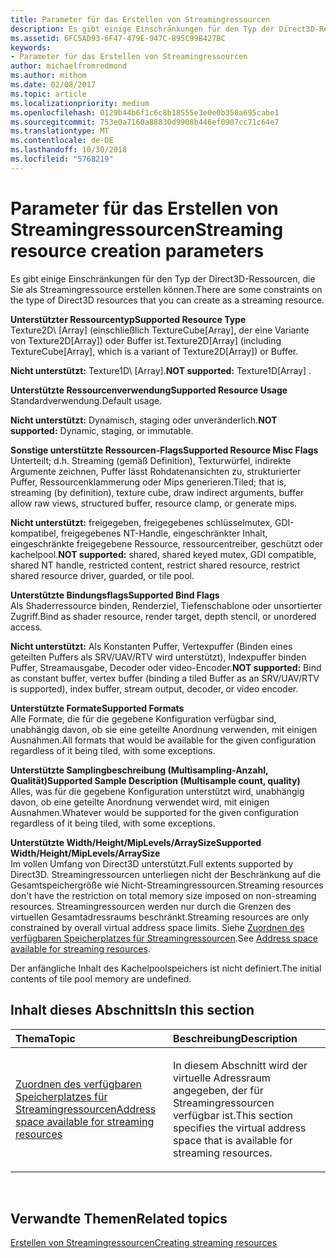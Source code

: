 ```yaml
---
title: Parameter für das Erstellen von Streamingressourcen
description: Es gibt einige Einschränkungen für den Typ der Direct3D-Ressourcen, die Sie als Streamingressource erstellen können.
ms.assetid: 6FC5AD93-6F47-479E-947C-895C99B427BC
keywords:
- Parameter für das Erstellen von Streamingressourcen
author: michaelfromredmond
ms.author: mithom
ms.date: 02/08/2017
ms.topic: article
ms.localizationpriority: medium
ms.openlocfilehash: 0129b44b6f1c6c8b18555e3e0e0b350a695cabe1
ms.sourcegitcommit: 753e0a7160a88830d9908b446ef0907cc71c64e7
ms.translationtype: MT
ms.contentlocale: de-DE
ms.lasthandoff: 10/30/2018
ms.locfileid: "5768219"
---
```

# <a name="streaming-resource-creation-parameters"></a><span data-ttu-id="3098d-104">Parameter für das Erstellen von Streamingressourcen</span><span class="sxs-lookup"><span data-stu-id="3098d-104">Streaming resource creation parameters</span></span>


<span data-ttu-id="3098d-105">Es gibt einige Einschränkungen für den Typ der Direct3D-Ressourcen, die Sie als Streamingressource erstellen können.</span><span class="sxs-lookup"><span data-stu-id="3098d-105">There are some constraints on the type of Direct3D resources that you can create as a streaming resource.</span></span>

<span data-ttu-id="3098d-106"><span id="Supported-Resource-Type"></span><span id="supported-resource-type"></span><span id="SUPPORTED-RESOURCE-TYPE"></span>**Unterstützter Ressourcentyp**</span><span class="sxs-lookup"><span data-stu-id="3098d-106"><span id="Supported-Resource-Type"></span><span id="supported-resource-type"></span><span id="SUPPORTED-RESOURCE-TYPE"></span>**Supported Resource Type**</span></span>  
<span data-ttu-id="3098d-107">Texture2D\ [Array\] (einschließlich TextureCube\[Array\], der eine Variante von Texture2D\[Array\]) oder Buffer ist.</span><span class="sxs-lookup"><span data-stu-id="3098d-107">Texture2D\[Array\] (including TextureCube\[Array\], which is a variant of Texture2D\[Array\]) or Buffer.</span></span>

<span data-ttu-id="3098d-108">**Nicht unterstützt:** Texture1D\ [Array\].</span><span class="sxs-lookup"><span data-stu-id="3098d-108">**NOT supported:** Texture1D\[Array\] .</span></span>

<span data-ttu-id="3098d-109"><span id="Supported-Resource-Usage"></span><span id="supported-resource-usage"></span><span id="SUPPORTED-RESOURCE-USAGE"></span>**Unterstützte Ressourcenverwendung**</span><span class="sxs-lookup"><span data-stu-id="3098d-109"><span id="Supported-Resource-Usage"></span><span id="supported-resource-usage"></span><span id="SUPPORTED-RESOURCE-USAGE"></span>**Supported Resource Usage**</span></span>  
<span data-ttu-id="3098d-110">Standardverwendung.</span><span class="sxs-lookup"><span data-stu-id="3098d-110">Default usage.</span></span>

<span data-ttu-id="3098d-111">**Nicht unterstützt:** Dynamisch, staging oder unveränderlich.</span><span class="sxs-lookup"><span data-stu-id="3098d-111">**NOT supported:** Dynamic, staging, or immutable.</span></span>

<span data-ttu-id="3098d-112"><span id="Supported-Resource-Misc-Flags"></span><span id="supported-resource-misc-flags"></span><span id="SUPPORTED-RESOURCE-MISC-FLAGS"></span>**Sonstige unterstützte Ressourcen-Flags**</span><span class="sxs-lookup"><span data-stu-id="3098d-112"><span id="Supported-Resource-Misc-Flags"></span><span id="supported-resource-misc-flags"></span><span id="SUPPORTED-RESOURCE-MISC-FLAGS"></span>**Supported Resource Misc Flags**</span></span>  
<span data-ttu-id="3098d-113">Unterteilt; d.h. Streaming (gemäß Definition), Texturwürfel, indirekte Argumente zeichnen, Puffer lässt Rohdatenansichten zu, strukturierter Puffer, Ressourcenklammerung oder Mips generieren.</span><span class="sxs-lookup"><span data-stu-id="3098d-113">Tiled; that is, streaming (by definition), texture cube, draw indirect arguments, buffer allow raw views, structured buffer, resource clamp, or generate mips.</span></span>

<span data-ttu-id="3098d-114">**Nicht unterstützt:** freigegeben, freigegebenes schlüsselmutex, GDI-kompatibel, freigegebenes NT-Handle, eingeschränkter Inhalt, eingeschränkte freigegebene Ressource, ressourcentreiber, geschützt oder kachelpool.</span><span class="sxs-lookup"><span data-stu-id="3098d-114">**NOT supported:** shared, shared keyed mutex, GDI compatible, shared NT handle, restricted content, restrict shared resource, restrict shared resource driver, guarded, or tile pool.</span></span>

<span data-ttu-id="3098d-115"><span id="Supported-Bind-Flags"></span><span id="supported-bind-flags"></span><span id="SUPPORTED-BIND-FLAGS"></span>**Unterstützte Bindungsflags**</span><span class="sxs-lookup"><span data-stu-id="3098d-115"><span id="Supported-Bind-Flags"></span><span id="supported-bind-flags"></span><span id="SUPPORTED-BIND-FLAGS"></span>**Supported Bind Flags**</span></span>  
<span data-ttu-id="3098d-116">Als Shaderressource binden, Renderziel, Tiefenschablone oder unsortierter Zugriff.</span><span class="sxs-lookup"><span data-stu-id="3098d-116">Bind as shader resource, render target, depth stencil, or unordered access.</span></span>

<span data-ttu-id="3098d-117">**Nicht unterstützt:** Als Konstanten Puffer, Vertexpuffer (Binden eines geteilten Puffers als SRV/UAV/RTV wird unterstützt), Indexpuffer binden Puffer, Streamausgabe, Decoder oder video-Encoder.</span><span class="sxs-lookup"><span data-stu-id="3098d-117">**NOT supported:** Bind as constant buffer, vertex buffer (binding a tiled Buffer as an SRV/UAV/RTV is supported), index buffer, stream output, decoder, or video encoder.</span></span>

<span data-ttu-id="3098d-118"><span id="Supported-Formats"></span><span id="supported-formats"></span><span id="SUPPORTED-FORMATS"></span>**Unterstützte Formate**</span><span class="sxs-lookup"><span data-stu-id="3098d-118"><span id="Supported-Formats"></span><span id="supported-formats"></span><span id="SUPPORTED-FORMATS"></span>**Supported Formats**</span></span>  
<span data-ttu-id="3098d-119">Alle Formate, die für die gegebene Konfiguration verfügbar sind, unabhängig davon, ob sie eine geteilte Anordnung verwenden, mit einigen Ausnahmen.</span><span class="sxs-lookup"><span data-stu-id="3098d-119">All formats that would be available for the given configuration regardless of it being tiled, with some exceptions.</span></span>

<span data-ttu-id="3098d-120"><span id="Supported-Sample-Description--Multisample-count--quality-"></span><span id="supported-sample-description--multisample-count--quality-"></span><span id="SUPPORTED-SAMPLE-DESCRIPTION--MULTISAMPLE-COUNT--QUALITY-"></span>**Unterstützte Samplingbeschreibung (Multisampling-Anzahl, Qualität)**</span><span class="sxs-lookup"><span data-stu-id="3098d-120"><span id="Supported-Sample-Description--Multisample-count--quality-"></span><span id="supported-sample-description--multisample-count--quality-"></span><span id="SUPPORTED-SAMPLE-DESCRIPTION--MULTISAMPLE-COUNT--QUALITY-"></span>**Supported Sample Description (Multisample count, quality)**</span></span>  
<span data-ttu-id="3098d-121">Alles, was für die gegebene Konfiguration unterstützt wird, unabhängig davon, ob eine geteilte Anordnung verwendet wird, mit einigen Ausnahmen.</span><span class="sxs-lookup"><span data-stu-id="3098d-121">Whatever would be supported for the given configuration regardless of it being tiled, with some exceptions.</span></span>

<span data-ttu-id="3098d-122"><span id="Supported-Width-Height-MipLevels-ArraySize"></span><span id="supported-width-height-miplevels-arraysize"></span><span id="SUPPORTED-WIDTH-HEIGHT-MIPLEVELS-ARRAYSIZE"></span>**Unterstützte Width/Height/MipLevels/ArraySize**</span><span class="sxs-lookup"><span data-stu-id="3098d-122"><span id="Supported-Width-Height-MipLevels-ArraySize"></span><span id="supported-width-height-miplevels-arraysize"></span><span id="SUPPORTED-WIDTH-HEIGHT-MIPLEVELS-ARRAYSIZE"></span>**Supported Width/Height/MipLevels/ArraySize**</span></span>  
<span data-ttu-id="3098d-123">Im vollen Umfang von Direct3D unterstützt.</span><span class="sxs-lookup"><span data-stu-id="3098d-123">Full extents supported by Direct3D.</span></span> <span data-ttu-id="3098d-124">Streamingressourcen unterliegen nicht der Beschränkung auf die Gesamtspeichergröße wie Nicht-Streamingressourcen.</span><span class="sxs-lookup"><span data-stu-id="3098d-124">Streaming resources don't have the restriction on total memory size imposed on non-streaming resources.</span></span> <span data-ttu-id="3098d-125">Streamingressourcen werden nur durch die Grenzen des virtuellen Gesamtadressraums beschränkt.</span><span class="sxs-lookup"><span data-stu-id="3098d-125">Streaming resources are only constrained by overall virtual address space limits.</span></span> <span data-ttu-id="3098d-126">Siehe [Zuordnen des verfügbaren Speicherplatzes für Streamingressourcen](address-space-available-for-streaming-resources.md).</span><span class="sxs-lookup"><span data-stu-id="3098d-126">See [Address space available for streaming resources](address-space-available-for-streaming-resources.md).</span></span>

<span data-ttu-id="3098d-127">Der anfängliche Inhalt des Kachelpoolspeichers ist nicht definiert.</span><span class="sxs-lookup"><span data-stu-id="3098d-127">The initial contents of tile pool memory are undefined.</span></span>

## <a name="span-idin-this-sectionspanin-this-section"></a><span data-ttu-id="3098d-128"><span id="in-this-section"></span>Inhalt dieses Abschnitts</span><span class="sxs-lookup"><span data-stu-id="3098d-128"><span id="in-this-section"></span>In this section</span></span>


<table>
<colgroup>
<col width="50%" />
<col width="50%" />
</colgroup>
<thead>
<tr class="header">
<th align="left"><span data-ttu-id="3098d-129">Thema</span><span class="sxs-lookup"><span data-stu-id="3098d-129">Topic</span></span></th>
<th align="left"><span data-ttu-id="3098d-130">Beschreibung</span><span class="sxs-lookup"><span data-stu-id="3098d-130">Description</span></span></th>
</tr>
</thead>
<tbody>
<tr class="odd">
<td align="left"><p><a href="address-space-available-for-streaming-resources.md"><span data-ttu-id="3098d-131">Zuordnen des verfügbaren Speicherplatzes für Streamingressourcen</span><span class="sxs-lookup"><span data-stu-id="3098d-131">Address space available for streaming resources</span></span></a></p></td>
<td align="left"><p><span data-ttu-id="3098d-132">In diesem Abschnitt wird der virtuelle Adressraum angegeben, der für Streamingressourcen verfügbar ist.</span><span class="sxs-lookup"><span data-stu-id="3098d-132">This section specifies the virtual address space that is available for streaming resources.</span></span></p></td>
</tr>
</tbody>
</table>

 

## <a name="span-idrelated-topicsspanrelated-topics"></a><span data-ttu-id="3098d-133"><span id="related-topics"></span>Verwandte Themen</span><span class="sxs-lookup"><span data-stu-id="3098d-133"><span id="related-topics"></span>Related topics</span></span>


[<span data-ttu-id="3098d-134">Erstellen von Streamingressourcen</span><span class="sxs-lookup"><span data-stu-id="3098d-134">Creating streaming resources</span></span>](creating-streaming-resources.md)

 

 




